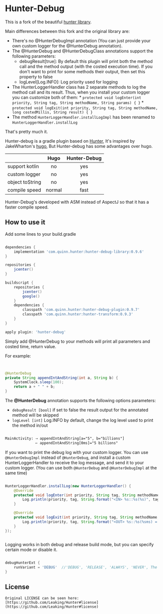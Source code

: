 # Hunter-Debug

This is a fork of the beautiful [hunter library](https://github.com/Leaking/Hunter).

Main differences between this fork and the original library are:

 * There's no @HunterDebugImpl annotation (You can just provide your own custom logger for the @HunterDebug annotation).
 * The @HunterDebug and @HunterDebugClass annotations support the following parameters:
    * debugResult[true]: By default this plugin will print both the method call and the method output (with the costed execution time). If you don't want to print for some methods their output, then set this property to false
    * logLevel[Log.INFO]: Log priority used for logging
 * The HunterLoggerHandler class has 2 separate methods to log the method call and its result. Thus, when you install your custom logger you can customize both of them:
        * `protected void logEnter(int priority, String tag, String methodName, String params) { }`
        * `protected void logExit(int priority, String tag, String methodName, long costedMillis, String result) { }`
* The method `HunterLoggerHandler.installLogImpl` has been renamed to `HunterLoggerHandler.installLog`

That's pretty much it.



Hunter-debug is a gradle plugin based on [Hunter](https://github.com/Leaking/Hunter), It's inspired by JakeWharton's [hugo](https://github.com/JakeWharton/hugo), But Hunter-debug
has some advantages over hugo.

|       | Hugo     | Hunter-Debug     |
| ---------- | :-----------:  | :-----------: |
| support kotlin     | no     | yes     |
| custom logger     | no     | yes     |
| object toString     | no     | yes     |
| compile speed     | normal     | fast     |



Hunter-Debug's developed with ASM instead of AspectJ so that it has a faster compile speed.

## How to use it

Add some lines to your build.gradle

```groovy

dependencies {
    implementation 'com.quinn.hunter:hunter-debug-library:0.9.6'
}

repositories {
    jcenter()
}

buildscript {
    repositories {
        jcenter()
        google()
    }
    dependencies {
        classpath 'com.quinn.hunter:hunter-debug-plugin:0.9.7'
        classpath 'com.quinn.hunter:hunter-transform:0.9.3'
    }
}

apply plugin: 'hunter-debug'

```
Simply add @HunterDebug to your methods will print all parameters and costed time, return value.

For example:

```java


@HunterDebug
private String appendIntAndString(int a, String b) {
    SystemClock.sleep(100);
    return a + " " + b;
}

```

The **@HunterDebug** annotation supports the following options parameters:

 * `debugResult [bool]` if set to false the result output for the annotated method will be skipped
 * `logLevel [int]` Log.INFO by default, change the log level used to print the method in/out


```xml 

MainActivity: ⇢ appendIntAndString[a="5", b="billions"]
              ⇠ appendIntAndString[0ms]="5 billions"

```

If you want to print the debug log with your custom logger. You can use `@HunterDebugImpl` instead of `@HunterDebug`, and 
install a custom HunterLoggerHandler to receive the log message, and send it to your custom logger.
(You can use both `@HunterDebug` and `@HunterDebugImpl` at the same time)

```java 

HunterLoggerHandler.installLog(new HunterLoggerHandler() {
    @Override
    protected void logEnter(int priority, String tag, String methodName, String params) {
        Log.println(priority, tag, String.format("<IN> %s::%s(%s)", tag, methodName, params));
    }

    @Override
    protected void logExit(int priority, String tag, String methodName, long costedMillis, String result) {
        Log.println(priority, tag, String.format("<OUT> %s::%s(%sms) = %s", tag, methodName, costedMillis, result));
    }
});
        
```

Logging works in both debug and release build mode, but you can specify certain mode or disable it.

```groovy

debugHunterExt {
    runVariant = 'DEBUG'  //'DEBUG', 'RELEASE', 'ALWAYS', 'NEVER', The 'ALWAYS' is default value
}

``` 


## License

    Original LICENSE can be seen here: [https://github.com/Leaking/Hunter#license](https://github.com/Leaking/Hunter#license)

    